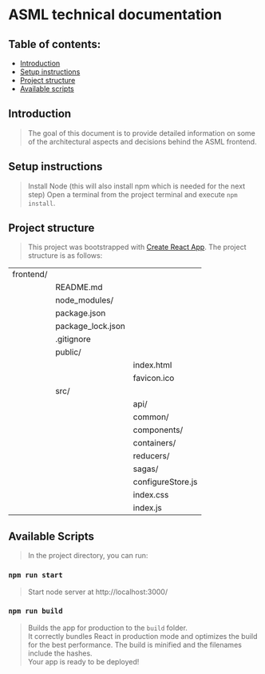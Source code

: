 # ASML technical documentation

## Table of contents:

- [Introduction](#introduction)
- [Setup instructions](#setup-instructions)
- [Project structure](#project-structure)
- [Available scripts](#available-scripts)

## Introduction

> The goal of this document is to provide detailed information on some of the architectural aspects and decisions behind the ASML frontend.

## Setup instructions

> Install Node (this will also install npm which is needed for the next step)
> Open a terminal from the project terminal and execute `npm install`.

## Project structure

> This project was bootstrapped with [Create React App](https://github.com/facebookincubator/create-react-app). The project structure is as follows:

|           |                   |                   |
| --------  | ----------------- | ----------------- |
| frontend/ |                   |                   |
|           | README.md         |                   |
|           | node_modules/     |                   |
|           | package.json      |                   |
|           | package_lock.json |                   |
|           | .gitignore        |                   |
|           | public/           |                   |
|           |                   | index.html        |
|           |                   | favicon.ico       |
|           | src/              |                   |
|           |                   | api/              |
|           |                   | common/           |
|           |                   | components/       |
|           |                   | containers/       |
|           |                   | reducers/         |
|           |                   | sagas/            |
|           |                   | configureStore.js |
|           |                   | index.css         |
|           |                   | index.js          |


## Available Scripts

> In the project directory, you can run:

### `npm run start`

> Start node server at http://localhost:3000/ 

### `npm run build`

> Builds the app for production to the `build` folder.<br>
> It correctly bundles React in production mode and optimizes the build for the best performance.
> The build is minified and the filenames include the hashes.<br>
> Your app is ready to be deployed!
